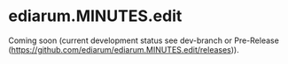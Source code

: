 # ediarum.MINUTES.edit

Coming soon (current development status see dev-branch or Pre-Release (https://github.com/ediarum/ediarum.MINUTES.edit/releases)).
